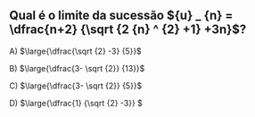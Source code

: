 ## Qual é o limite da sucessão ${u} _ {n} = \dfrac{n+2} {\sqrt {2 {n} ^ {2} +1} +3n}$?
A) $\large{\dfrac{\sqrt {2} -3}  {5}}$

B) $\large{\dfrac{3- \sqrt {2}}  {13}}$

C) $\large{\dfrac{3- \sqrt {2}}  {5}}$

D) $\large{\dfrac{1}  {\sqrt {2} -3}} $